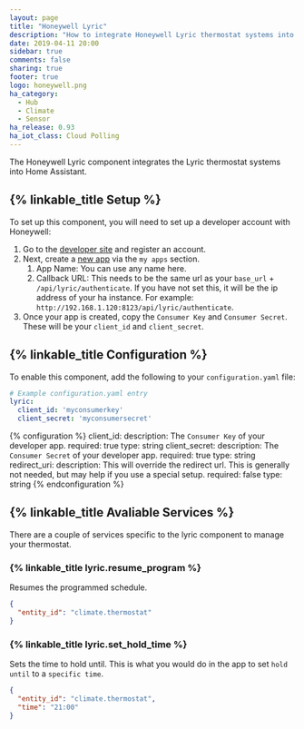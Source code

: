 ```yaml
---
layout: page
title: "Honeywell Lyric"
description: "How to integrate Honeywell Lyric thermostat systems into Home Assistant."
date: 2019-04-11 20:00
sidebar: true
comments: false
sharing: true
footer: true
logo: honeywell.png
ha_category:
  - Hub
  - Climate
  - Sensor
ha_release: 0.93
ha_iot_class: Cloud Polling
---
```


The Honeywell Lyric component integrates the Lyric thermostat systems into Home Assistant.

## {% linkable_title Setup %}

To set up this component, you will need to set up a developer account with Honeywell:

1. Go to the [developer site](http://developer.honeywell.com) and register an account.
1. Next, create a [new app](https://developer.honeywell.com/user/me/apps/add) via the `my apps` section.
    1. App Name: You can use any name here.
    1. Callback URL: This needs to be the same url as your `base_url` + `/api/lyric/authenticate`. If you have not set this, it will be the ip address of your ha instance. For example: `http://192.168.1.120:8123/api/lyric/authenticate`.
1. Once your app is created, copy the `Consumer Key` and `Consumer Secret`. These will be your `client_id` and `client_secret`.

## {% linkable_title Configuration %}

To enable this component, add the following to your `configuration.yaml` file:

```yaml
# Example configuration.yaml entry
lyric:
  client_id: 'myconsumerkey'
  client_secret: 'myconsumersecret'
```

{% configuration %}
client_id:
  description: The `Consumer Key` of your developer app.
  required: true
  type: string
client_secret:
  description: The `Consumer Secret` of your developer app.
  required: true
  type: string
redirect_uri:
  description: This will override the redirect url. This is generally not needed, but may help if you use a special setup.
  required: false
  type: string
{% endconfiguration %}

## {% linkable_title Avaliable Services %}

There are a couple of services specific to the lyric component to manage your thermostat.

### {% linkable_title lyric.resume_program %}

Resumes the programmed schedule.

```json
{
  "entity_id": "climate.thermostat"
}
```

### {% linkable_title lyric.set_hold_time %}

Sets the time to hold until. This is what you would do in the app to set `hold until` to a `specific time`.

```json
{
  "entity_id": "climate.thermostat",
  "time": "21:00"
}
```
